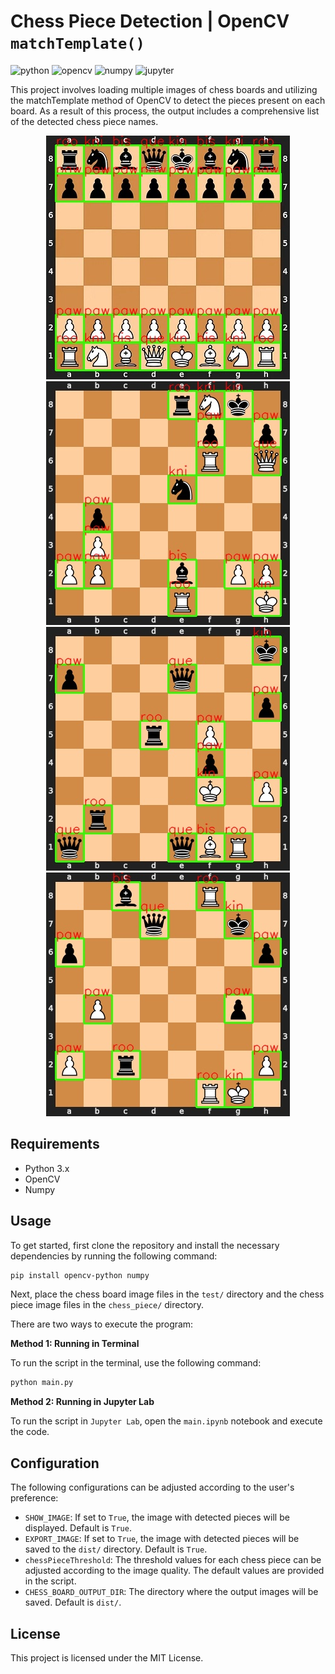 # Chess Piece Detection | OpenCV `matchTemplate()`

<p>
	<img alt="python" src="https://img.shields.io/badge/Python-1E90FF?logo=python&logoColor=white">
    <img alt="opencv" src="https://img.shields.io/badge/OpenCV-1F3AF7?logo=opencv&logoColor=01F701">
    <img alt="numpy" src="https://img.shields.io/badge/numpy-4AA6C9?logo=numpy&logoColor=white">
    <img alt="jupyter" src="https://img.shields.io/badge/Jupyter-ededed?logo=jupyter&logoColor=F37726"/>
</p>


This project involves loading multiple images of chess boards and utilizing the matchTemplate method of OpenCV to detect the pieces present on each board. As a result of this process, the output includes a comprehensive list of the detected chess piece names.

<p align="center">
    <img src="dist/board.jpg" />
    <img src="dist/board (9).jpg" />
    <img src="dist/board (10).jpg" />
    <img src="dist/board (1).jpg" />
</p>

## Requirements

- Python 3.x
- OpenCV
- Numpy

## Usage

To get started, first clone the repository and install the necessary dependencies by running the following command:

```bash
pip install opencv-python numpy
```

Next, place the chess board image files in the `test/` directory and the chess piece image files in the `chess_piece/` directory.

There are two ways to execute the program:

**Method 1: Running in Terminal**

To run the script in the terminal, use the following command:

```bash
python main.py
```

**Method 2: Running in Jupyter Lab**

To run the script in `Jupyter Lab`, open the `main.ipynb` notebook and execute the code.

## Configuration

The following configurations can be adjusted according to the user's preference:

- `SHOW_IMAGE`: If set to `True`, the image with detected pieces will be displayed. Default is `True`.
- `EXPORT_IMAGE`: If set to `True`, the image with detected pieces will be saved to the `dist/` directory. Default is `True`.
- `chessPieceThreshold`: The threshold values for each chess piece can be adjusted according to the image quality. The default values are provided in the script.
- `CHESS_BOARD_OUTPUT_DIR`: The directory where the output images will be saved. Default is `dist/`.

## License

This project is licensed under the MIT License.
